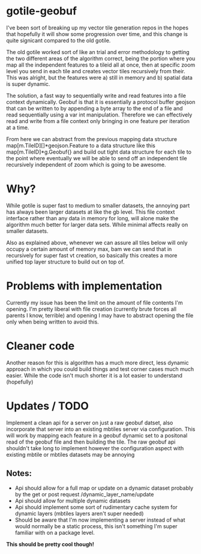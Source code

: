# gotile-geobuf

I've been sort of breaking up my vector tile generation repos in the hopes that hopefully it will show some progression over time, and this change is quite signicant compared to the old gotile. 

The old gotile worked sort of like an trial and error methodology to getting the two different areas of the algorithm correct, being the portion where you map all the independent features to a tileid all at once, then at specific zoom level you send in each tile and creates vector tiles recursively from their. This was alright, but the features were a) still in memory and b) spatial data is super dynamic. 

The solution, a fast way to sequentially write and read features into a file context dynamically. Geobuf is that it is essentially a protocol buffer geojson that can be written to by appending a byte array to the end of a file and read sequentially using a var int manipulation. Therefore we can effectively read and write from a file context only bringing in one feature per iteration at a time. 

From here we can abstract from the previous mapping data structure map[m.TileID][]*geojson.Feature to a data structure like this map[m.TileID]*g.Geobuf{} and build out tight data structure for each tile to the point where eventually we will be able to send off an independent tile recursively independent of zoom which is going to be awesome. 

# Why?

While gotile is super fast to medium to smaller datasets, the annoying part has always been larger datasets at like the gb level. This file context interface rather than any data in memory for long, will alone make the algorithm much better for larger data sets. While minimal affects really on smaller datasets. 

Also as explained above, whenever we can assure all tiles below will only occupy a certain amount of memory max, bam we can send that in recursively for super fast vt creation, so basically this creates a more unified top layer structure to build out on top of. 

# Problems with implementation

Currently my issue has been the limit on the amount of file contents I'm opening. I'm pretty liberal with file creation (currently brute forces all parents I know, terrible) and opening I may have to abstract opening the file only when being written to avoid this. 

# Cleaner code 

Another reason for this is algorithm has a much more direct, less dynamic approach in which you could build things and test corner cases much much easier. While the code isn't much shorter it is a lot easier to understand (hopefully)

# Updates / TODO 

Implement a clean api for a server on just a raw geobuf datset, also incorporate that server into an existing mbtiles server via configuration. This will work by mapping each feature in a geobuf dynamic set to a positonal read of the geobuf file and then building the tile. The raw geobuf api shouldn't take long to implement however the configuration aspect with existing mbtile or mbtiles datasets may be annoying 

## Notes:
  * Api should allow for a full map or update on a dynamic dataset probably by the get or post request /dynamic_layer_name/update 
  * Api should allow for multiple dynamic datasets 
  * Api should implement some sort of rudimentary cache system for dynamic layers (mbtiles layers aren't super needed)
  * Should be aware that I'm now implementing a server instead of what would normally be a static process, this isn't something I'm super familiar with on a package level. 

**This should be pretty cool though!**
